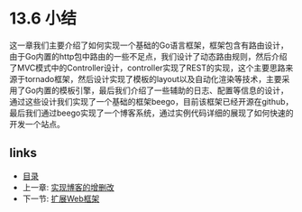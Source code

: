 # 13.6 小结
这一章我们主要介绍了如何实现一个基础的Go语言框架，框架包含有路由设计，由于Go内置的http包中路由的一些不足点，我们设计了动态路由规则，然后介绍了MVC模式中的Controller设计，controller实现了REST的实现，这个主要思路来源于tornado框架，然后设计实现了模板的layout以及自动化渲染等技术，主要采用了Go内置的模板引擎，最后我们介绍了一些辅助的日志、配置等信息的设计，通过这些设计我们实现了一个基础的框架beego，目前该框架已经开源在github，最后我们通过beego实现了一个博客系统，通过实例代码详细的展现了如何快速的开发一个站点。

## links
   * [目录](<preface.md>)
   * 上一章: [实现博客的增删改](<13.5.md>)
   * 下一节: [扩展Web框架](<14.0.md>)